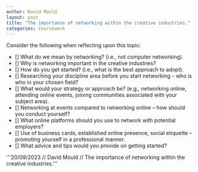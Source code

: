 ```yaml
---
author: David Mould
layout: post
title: "The importance of networking within the creative industries."
categories: Coursework
---
```

Consider the following when reflecting upon this topic:

- [] What do we mean by networking? (i.e., not computer networking).
- [] Why is networking important in the creative industries?
- [] How do you get started? (i.e., what is the best approach to adopt).
- [] Researching your discipline area before you start networking – who is who in your chosen field? 
- [] What would your strategy or approach be? (e.g., networking online, attending online events, joining communities associated with your subject area). 
- [] Networking at events compared to networking online – how should you conduct yourself? 
- [] What online platforms should you use to network with potential employers?
- [] Use of business cards, established online presence, social etiquette – promoting yourself in a professional manner. 
- [] What advice and tips would you provide on getting started?

'''20/09/2023 // David Mould // The importance of networking within the creative industries.'''
